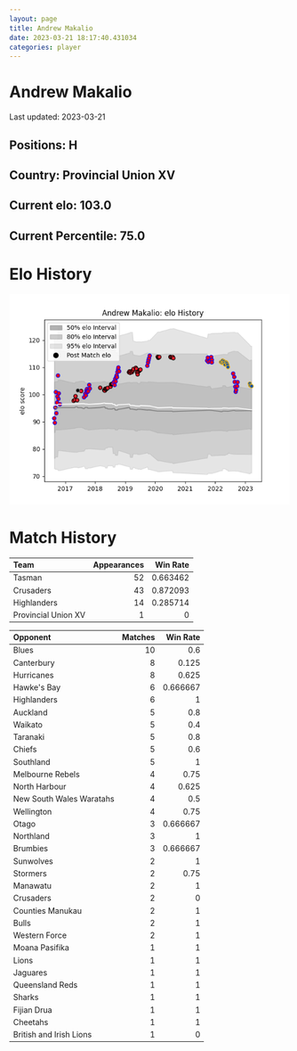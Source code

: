 ```yaml
---  
layout: page  
title: Andrew Makalio  
date: 2023-03-21 18:17:40.431034  
categories: player  
---
```

# Andrew Makalio


Last updated: 2023-03-21
## Positions: H

## Country: Provincial Union XV

## Current elo: 103.0

## Current Percentile: 75.0

# Elo History


![elo history](history_AndrewMakalio.png)
# Match History


| Team                |   Appearances |   Win Rate |
|:--------------------|--------------:|-----------:|
| Tasman              |            52 |   0.663462 |
| Crusaders           |            43 |   0.872093 |
| Highlanders         |            14 |   0.285714 |
| Provincial Union XV |             1 |   0        |

| Opponent                 |   Matches |   Win Rate |
|:-------------------------|----------:|-----------:|
| Blues                    |        10 |   0.6      |
| Canterbury               |         8 |   0.125    |
| Hurricanes               |         8 |   0.625    |
| Hawke's Bay              |         6 |   0.666667 |
| Highlanders              |         6 |   1        |
| Auckland                 |         5 |   0.8      |
| Waikato                  |         5 |   0.4      |
| Taranaki                 |         5 |   0.8      |
| Chiefs                   |         5 |   0.6      |
| Southland                |         5 |   1        |
| Melbourne Rebels         |         4 |   0.75     |
| North Harbour            |         4 |   0.625    |
| New South Wales Waratahs |         4 |   0.5      |
| Wellington               |         4 |   0.75     |
| Otago                    |         3 |   0.666667 |
| Northland                |         3 |   1        |
| Brumbies                 |         3 |   0.666667 |
| Sunwolves                |         2 |   1        |
| Stormers                 |         2 |   0.75     |
| Manawatu                 |         2 |   1        |
| Crusaders                |         2 |   0        |
| Counties Manukau         |         2 |   1        |
| Bulls                    |         2 |   1        |
| Western Force            |         2 |   1        |
| Moana Pasifika           |         1 |   1        |
| Lions                    |         1 |   1        |
| Jaguares                 |         1 |   1        |
| Queensland Reds          |         1 |   1        |
| Sharks                   |         1 |   1        |
| Fijian Drua              |         1 |   1        |
| Cheetahs                 |         1 |   1        |
| British and Irish Lions  |         1 |   0        |
